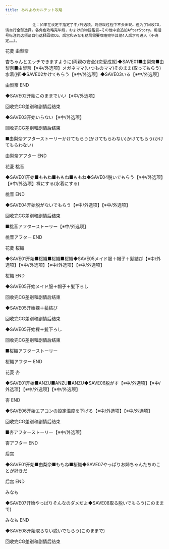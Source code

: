 ```yaml
---
title: あねよめカルテット攻略
---
```


                注：如果在设定中指定了中/外选项，则游戏过程中不会出现。但为了回收CG，请自行全部选择。各角色攻略完毕后，おまけ的物語鑑賞⇒その他中会追加AfterStory。用括号标注的选项请自行选择回收CG。后宫和みなも结局需要攻略完毕其他4人后才可进入（不确定……）。

花菱 由梨奈

杏ちゃんとエッチできますように(両親の安全)(恋愛成就)◆SAVE01■由梨奈■由梨奈■由梨奈【※中/外选项】メガネママ(いつものママ)そのまま(取ってもらう)水着(裸)◆SAVE02かけてもらう【※中/外选项】◆SAVE03いる【※中/外选项】

由梨奈 END

◆SAVE02开始このままでいい【※中/外选项】

回收完CG差别和剧情后结束

◆SAVE03开始いらない【※中/外选项】

回收完CG差别和剧情后结束

■由梨奈アフターストーリーかけてもらう(かけてもらわない)かけてもらう(かけてもらわない)

由梨奈アフター END

花菱 桃音

◆SAVE01开始■ももね■ももね■ももね◆SAVE04脱いでもらう【※中/外选项】【※中/外选项】裸にする(水着にする)

桃音 END

◆SAVE04开始脱がないでもらう【※中/外选项】【※中/外选项】

回收完CG差别和剧情后结束

■桃音アフターストーリー【※中/外选项】

桃音アフター END

花菱 桜織

◆SAVE01开始■桜織■桜織■桜織◆SAVE05メイド服＋帽子＋髪結び【※中/外选项】【※中/外选项】【※中/外选项】【※中/外选项】

桜織 END

◆SAVE05开始メイド服＋帽子＋髪下ろし

回收完CG差别和剧情后结束

◆SAVE05开始裸＋髪結び

回收完CG差别和剧情后结束

◆SAVE05开始裸＋髪下ろし

回收完CG差别和剧情后结束

■桜織アフターストーリー

桜織アフター END

花菱 杏

◆SAVE01开始■ANZU■ANZU■ANZU◆SAVE06脱がす【※中/外选项】【※中/外选项】【※中/外选项】【※中/外选项】

杏 END

◆SAVE06开始エアコンの設定温度を下げる【※中/外选项】【※中/外选项】

回收完CG差别和剧情后结束

■杏アフターストーリー【※中/外选项】

杏アフター END

后宫

◆SAVE01开始■由梨奈■ももね■桜織◆SAVE07やっぱりお姉ちゃんたちのことが好きだ

后宫 END

みなも

◆SAVE07开始やっぱりそんなのダメだよ◆SAVE08取る脱いでもらう(このままで)

みなも END

◆SAVE08开始取らない脱いでもらう(このままで)

回收完CG差别和剧情后结束
              
